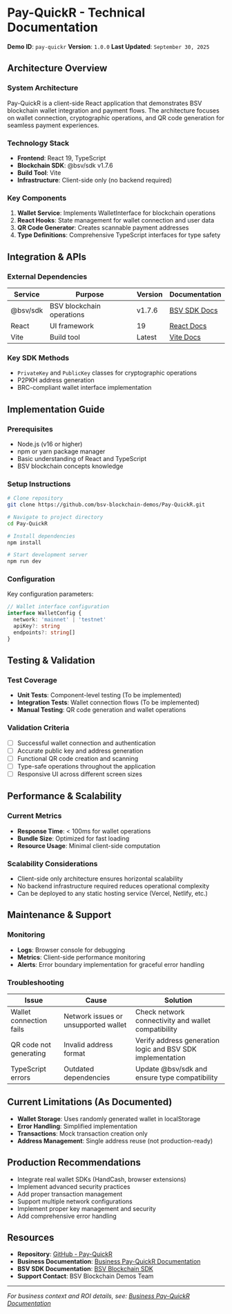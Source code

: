 # Pay-QuickR - Technical Documentation

**Demo ID**: `pay-quickr`
**Version**: `1.0.0`
**Last Updated**: `September 30, 2025`

## Architecture Overview

### System Architecture
Pay-QuickR is a client-side React application that demonstrates BSV blockchain wallet integration and payment flows. The architecture focuses on wallet connection, cryptographic operations, and QR code generation for seamless payment experiences.

### Technology Stack
- **Frontend**: React 19, TypeScript
- **Blockchain SDK**: @bsv/sdk v1.7.6
- **Build Tool**: Vite
- **Infrastructure**: Client-side only (no backend required)

### Key Components
1. **Wallet Service**: Implements WalletInterface for blockchain operations
2. **React Hooks**: State management for wallet connection and user data
3. **QR Code Generator**: Creates scannable payment addresses
4. **Type Definitions**: Comprehensive TypeScript interfaces for type safety

## Integration & APIs

### External Dependencies
| Service | Purpose | Version | Documentation |
|---------|---------|---------|---------------|
| @bsv/sdk | BSV blockchain operations | v1.7.6 | [BSV SDK Docs](https://docs.bsvblockchain.org/) |
| React | UI framework | 19 | [React Docs](https://react.dev/) |
| Vite | Build tool | Latest | [Vite Docs](https://vitejs.dev/) |

### Key SDK Methods
- `PrivateKey` and `PublicKey` classes for cryptographic operations
- P2PKH address generation
- BRC-compliant wallet interface implementation

## Implementation Guide

### Prerequisites
- Node.js (v16 or higher)
- npm or yarn package manager
- Basic understanding of React and TypeScript
- BSV blockchain concepts knowledge

### Setup Instructions

```bash
# Clone repository
git clone https://github.com/bsv-blockchain-demos/Pay-QuickR.git

# Navigate to project directory
cd Pay-QuickR

# Install dependencies
npm install

# Start development server
npm run dev
```

### Configuration

Key configuration parameters:
```typescript
// Wallet interface configuration
interface WalletConfig {
  network: 'mainnet' | 'testnet'
  apiKey?: string
  endpoints?: string[]
}
```

## Testing & Validation

### Test Coverage
- **Unit Tests**: Component-level testing (To be implemented)
- **Integration Tests**: Wallet connection flows (To be implemented)
- **Manual Testing**: QR code generation and wallet operations

### Validation Criteria
- [ ] Successful wallet connection and authentication
- [ ] Accurate public key and address generation
- [ ] Functional QR code creation and scanning
- [ ] Type-safe operations throughout the application
- [ ] Responsive UI across different screen sizes

## Performance & Scalability

### Current Metrics
- **Response Time**: < 100ms for wallet operations
- **Bundle Size**: Optimized for fast loading
- **Resource Usage**: Minimal client-side computation

### Scalability Considerations
- Client-side only architecture ensures horizontal scalability
- No backend infrastructure required reduces operational complexity
- Can be deployed to any static hosting service (Vercel, Netlify, etc.)

## Maintenance & Support

### Monitoring
- **Logs**: Browser console for debugging
- **Metrics**: Client-side performance monitoring
- **Alerts**: Error boundary implementation for graceful error handling

### Troubleshooting
| Issue | Cause | Solution |
|-------|-------|----------|
| Wallet connection fails | Network issues or unsupported wallet | Check network connectivity and wallet compatibility |
| QR code not generating | Invalid address format | Verify address generation logic and BSV SDK implementation |
| TypeScript errors | Outdated dependencies | Update @bsv/sdk and ensure type compatibility |

## Current Limitations (As Documented)

- **Wallet Storage**: Uses randomly generated wallet in localStorage
- **Error Handling**: Simplified implementation
- **Transactions**: Mock transaction creation only
- **Address Management**: Single address reuse (not production-ready)

## Production Recommendations

- Integrate real wallet SDKs (HandCash, browser extensions)
- Implement advanced security practices
- Add proper transaction management
- Support multiple network configurations
- Implement proper key management and security
- Add comprehensive error handling

## Resources

- **Repository**: [GitHub - Pay-QuickR](https://github.com/bsv-blockchain-demos/Pay-QuickR)
- **Business Documentation**: [Business Pay-QuickR Documentation](./business-pay-quickr.md)
- **BSV SDK Documentation**: [BSV Blockchain SDK](https://docs.bsvblockchain.org/)
- **Support Contact**: BSV Blockchain Demos Team

---
*For business context and ROI details, see: [Business Pay-QuickR Documentation](./business-pay-quickr.md)*